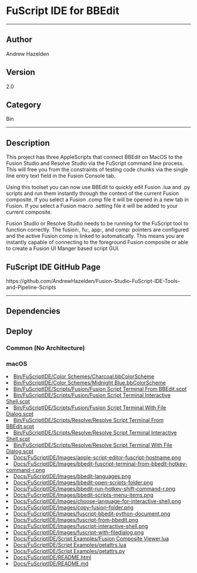 # FuScript IDE for BBEdit
___

## Author
Andrew Hazelden

## Version
2.0

## Category
Bin

___

## Description
<p>This project has three AppleScripts that connect BBEdit on MacOS to the Fusion Studio and Resolve Studio via the FuScript command line process. This will free you from the constraints of testing code chunks via the single line entry text field in the Fusion Console tab.</p>

<p>Using this toolset you can now use BBEdit to quickly edit Fusion .lua and .py scripts and run them instantly through the context of the current Fusion composite. If you select a Fusion .comp file it will be opened in a new tab in Fusion. If you select a Fusion macro .setting file it will be added to your current composite.</p>

<p>Fusion Studio or Resolve Studio needs to be running for the FuScript tool to function correctly. The fusion:, fu:, app:, and comp: pointers are configured and the active Fusion comp is linked to automatically. This means you are instantly capable of connecting to the foreground Fusion composite or able to create a Fusion UI Manger based script GUI.</p>

<h2>FuScript IDE GitHub Page</h2>

<p>https://github.com/AndrewHazelden/Fusion-Studio-FuScript-IDE-Tools-and-Pipeline-Scripts</p>


___

## Dependencies

## Deploy

### Common (No Architecture)

<ul>
</ul>

### macOS

<li><a href="https://gitlab.com/WeSuckLess/Reactor/-/blob/master/Atoms/com.AndrewHazelden.FuScriptIDE/Mac/Bin/FuScriptIDE/Color Schemes/Charcoal.bbColorScheme?ref_type=heads">Bin/FuScriptIDE/Color Schemes/Charcoal.bbColorScheme</a></li>
<li><a href="https://gitlab.com/WeSuckLess/Reactor/-/blob/master/Atoms/com.AndrewHazelden.FuScriptIDE/Mac/Bin/FuScriptIDE/Color Schemes/Midnight Blue.bbColorScheme?ref_type=heads">Bin/FuScriptIDE/Color Schemes/Midnight Blue.bbColorScheme</a></li>
<li><a href="https://gitlab.com/WeSuckLess/Reactor/-/blob/master/Atoms/com.AndrewHazelden.FuScriptIDE/Mac/Bin/FuScriptIDE/Scripts/Fusion/Fusion Script Terminal From BBEdit.scpt?ref_type=heads">Bin/FuScriptIDE/Scripts/Fusion/Fusion Script Terminal From BBEdit.scpt</a></li>
<li><a href="https://gitlab.com/WeSuckLess/Reactor/-/blob/master/Atoms/com.AndrewHazelden.FuScriptIDE/Mac/Bin/FuScriptIDE/Scripts/Fusion/Fusion Script Terminal Interactive Shell.scpt?ref_type=heads">Bin/FuScriptIDE/Scripts/Fusion/Fusion Script Terminal Interactive Shell.scpt</a></li>
<li><a href="https://gitlab.com/WeSuckLess/Reactor/-/blob/master/Atoms/com.AndrewHazelden.FuScriptIDE/Mac/Bin/FuScriptIDE/Scripts/Fusion/Fusion Script Terminal With File Dialog.scpt?ref_type=heads">Bin/FuScriptIDE/Scripts/Fusion/Fusion Script Terminal With File Dialog.scpt</a></li>
<li><a href="https://gitlab.com/WeSuckLess/Reactor/-/blob/master/Atoms/com.AndrewHazelden.FuScriptIDE/Mac/Bin/FuScriptIDE/Scripts/Resolve/Resolve Script Terminal From BBEdit.scpt?ref_type=heads">Bin/FuScriptIDE/Scripts/Resolve/Resolve Script Terminal From BBEdit.scpt</a></li>
<li><a href="https://gitlab.com/WeSuckLess/Reactor/-/blob/master/Atoms/com.AndrewHazelden.FuScriptIDE/Mac/Bin/FuScriptIDE/Scripts/Resolve/Resolve Script Terminal Interactive Shell.scpt?ref_type=heads">Bin/FuScriptIDE/Scripts/Resolve/Resolve Script Terminal Interactive Shell.scpt</a></li>
<li><a href="https://gitlab.com/WeSuckLess/Reactor/-/blob/master/Atoms/com.AndrewHazelden.FuScriptIDE/Mac/Bin/FuScriptIDE/Scripts/Resolve/Resolve Script Terminal With File Dialog.scpt?ref_type=heads">Bin/FuScriptIDE/Scripts/Resolve/Resolve Script Terminal With File Dialog.scpt</a></li>
<li><a href="https://gitlab.com/WeSuckLess/Reactor/-/blob/master/Atoms/com.AndrewHazelden.FuScriptIDE/Mac/Docs/FuScriptIDE/Images/apple-script-editor-fuscript-hostname.png?ref_type=heads">Docs/FuScriptIDE/Images/apple-script-editor-fuscript-hostname.png</a></li>
<li><a href="https://gitlab.com/WeSuckLess/Reactor/-/blob/master/Atoms/com.AndrewHazelden.FuScriptIDE/Mac/Docs/FuScriptIDE/Images/bbedit-fuscript-terminal-from-bbedit-hotkey-command-r.png?ref_type=heads">Docs/FuScriptIDE/Images/bbedit-fuscript-terminal-from-bbedit-hotkey-command-r.png</a></li>
<li><a href="https://gitlab.com/WeSuckLess/Reactor/-/blob/master/Atoms/com.AndrewHazelden.FuScriptIDE/Mac/Docs/FuScriptIDE/Images/bbedit-languages.png?ref_type=heads">Docs/FuScriptIDE/Images/bbedit-languages.png</a></li>
<li><a href="https://gitlab.com/WeSuckLess/Reactor/-/blob/master/Atoms/com.AndrewHazelden.FuScriptIDE/Mac/Docs/FuScriptIDE/Images/bbedit-open-scripts-folder.png?ref_type=heads">Docs/FuScriptIDE/Images/bbedit-open-scripts-folder.png</a></li>
<li><a href="https://gitlab.com/WeSuckLess/Reactor/-/blob/master/Atoms/com.AndrewHazelden.FuScriptIDE/Mac/Docs/FuScriptIDE/Images/bbedit-run-hotkey-shift-command-r.png?ref_type=heads">Docs/FuScriptIDE/Images/bbedit-run-hotkey-shift-command-r.png</a></li>
<li><a href="https://gitlab.com/WeSuckLess/Reactor/-/blob/master/Atoms/com.AndrewHazelden.FuScriptIDE/Mac/Docs/FuScriptIDE/Images/bbedit-scripts-menu-items.png?ref_type=heads">Docs/FuScriptIDE/Images/bbedit-scripts-menu-items.png</a></li>
<li><a href="https://gitlab.com/WeSuckLess/Reactor/-/blob/master/Atoms/com.AndrewHazelden.FuScriptIDE/Mac/Docs/FuScriptIDE/Images/choose-language-for-interactive-shell.png?ref_type=heads">Docs/FuScriptIDE/Images/choose-language-for-interactive-shell.png</a></li>
<li><a href="https://gitlab.com/WeSuckLess/Reactor/-/blob/master/Atoms/com.AndrewHazelden.FuScriptIDE/Mac/Docs/FuScriptIDE/Images/copy-fusion-folder.png?ref_type=heads">Docs/FuScriptIDE/Images/copy-fusion-folder.png</a></li>
<li><a href="https://gitlab.com/WeSuckLess/Reactor/-/blob/master/Atoms/com.AndrewHazelden.FuScriptIDE/Mac/Docs/FuScriptIDE/Images/fuscript-bbedit-python-document.png?ref_type=heads">Docs/FuScriptIDE/Images/fuscript-bbedit-python-document.png</a></li>
<li><a href="https://gitlab.com/WeSuckLess/Reactor/-/blob/master/Atoms/com.AndrewHazelden.FuScriptIDE/Mac/Docs/FuScriptIDE/Images/fuscript-from-bbedit.png?ref_type=heads">Docs/FuScriptIDE/Images/fuscript-from-bbedit.png</a></li>
<li><a href="https://gitlab.com/WeSuckLess/Reactor/-/blob/master/Atoms/com.AndrewHazelden.FuScriptIDE/Mac/Docs/FuScriptIDE/Images/fuscript-interactive-shell.png?ref_type=heads">Docs/FuScriptIDE/Images/fuscript-interactive-shell.png</a></li>
<li><a href="https://gitlab.com/WeSuckLess/Reactor/-/blob/master/Atoms/com.AndrewHazelden.FuScriptIDE/Mac/Docs/FuScriptIDE/Images/fuscript-with-filedialog.png?ref_type=heads">Docs/FuScriptIDE/Images/fuscript-with-filedialog.png</a></li>
<li><a href="https://gitlab.com/WeSuckLess/Reactor/-/blob/master/Atoms/com.AndrewHazelden.FuScriptIDE/Mac/Docs/FuScriptIDE/Script Examples/Fusion Composite Viewer.lua?ref_type=heads">Docs/FuScriptIDE/Script Examples/Fusion Composite Viewer.lua</a></li>
<li><a href="https://gitlab.com/WeSuckLess/Reactor/-/blob/master/Atoms/com.AndrewHazelden.FuScriptIDE/Mac/Docs/FuScriptIDE/Script Examples/getattrs.lua?ref_type=heads">Docs/FuScriptIDE/Script Examples/getattrs.lua</a></li>
<li><a href="https://gitlab.com/WeSuckLess/Reactor/-/blob/master/Atoms/com.AndrewHazelden.FuScriptIDE/Mac/Docs/FuScriptIDE/Script Examples/getattrs.py?ref_type=heads">Docs/FuScriptIDE/Script Examples/getattrs.py</a></li>
<li><a href="https://gitlab.com/WeSuckLess/Reactor/-/blob/master/Atoms/com.AndrewHazelden.FuScriptIDE/Mac/Docs/FuScriptIDE/README.html?ref_type=heads">Docs/FuScriptIDE/README.html</a></li>
<li><a href="https://gitlab.com/WeSuckLess/Reactor/-/blob/master/Atoms/com.AndrewHazelden.FuScriptIDE/Mac/Docs/FuScriptIDE/README.md?ref_type=heads">Docs/FuScriptIDE/README.md</a></li>

